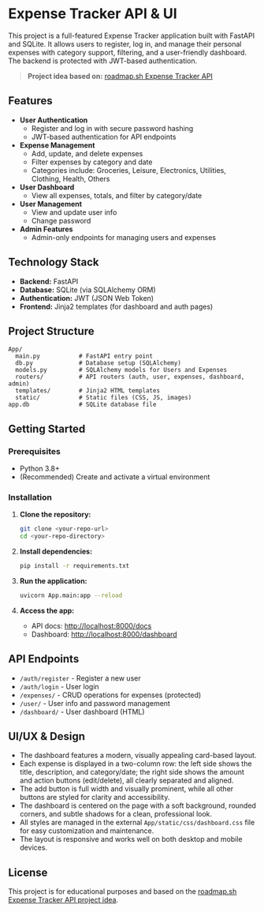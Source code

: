 # Expense Tracker API & UI

This project is a full-featured Expense Tracker application built with FastAPI and SQLite. It allows users to register, log in, and manage their personal expenses with category support, filtering, and a user-friendly dashboard. The backend is protected with JWT-based authentication.

> **Project idea based on:** [roadmap.sh Expense Tracker API](https://roadmap.sh/projects/expense-tracker-api)

## Features

- **User Authentication**
  - Register and log in with secure password hashing
  - JWT-based authentication for API endpoints
- **Expense Management**
  - Add, update, and delete expenses
  - Filter expenses by category and date
  - Categories include: Groceries, Leisure, Electronics, Utilities, Clothing, Health, Others
- **User Dashboard**
  - View all expenses, totals, and filter by category/date
- **User Management**
  - View and update user info
  - Change password
- **Admin Features**
  - Admin-only endpoints for managing users and expenses

## Technology Stack

- **Backend:** FastAPI
- **Database:** SQLite (via SQLAlchemy ORM)
- **Authentication:** JWT (JSON Web Token)
- **Frontend:** Jinja2 templates (for dashboard and auth pages)

## Project Structure

```
App/
  main.py           # FastAPI entry point
  db.py             # Database setup (SQLAlchemy)
  models.py         # SQLAlchemy models for Users and Expenses
  routers/          # API routers (auth, user, expenses, dashboard, admin)
  templates/        # Jinja2 HTML templates
  static/           # Static files (CSS, JS, images)
app.db              # SQLite database file
```

## Getting Started

### Prerequisites

- Python 3.8+
- (Recommended) Create and activate a virtual environment

### Installation

1. **Clone the repository:**
   ```bash
   git clone <your-repo-url>
   cd <your-repo-directory>
   ```

2. **Install dependencies:**
   ```bash
   pip install -r requirements.txt
   ```

3. **Run the application:**
   ```bash
   uvicorn App.main:app --reload
   ```

4. **Access the app:**
   - API docs: [http://localhost:8000/docs](http://localhost:8000/docs)
   - Dashboard: [http://localhost:8000/dashboard](http://localhost:8000/dashboard)

## API Endpoints

- `/auth/register` - Register a new user
- `/auth/login` - User login
- `/expenses/` - CRUD operations for expenses (protected)
- `/user/` - User info and password management
- `/dashboard/` - User dashboard (HTML)

## UI/UX & Design

- The dashboard features a modern, visually appealing card-based layout.
- Each expense is displayed in a two-column row: the left side shows the title, description, and category/date; the right side shows the amount and action buttons (edit/delete), all clearly separated and aligned.
- The add button is full width and visually prominent, while all other buttons are styled for clarity and accessibility.
- The dashboard is centered on the page with a soft background, rounded corners, and subtle shadows for a clean, professional look.
- All styles are managed in the external `App/static/css/dashboard.css` file for easy customization and maintenance.
- The layout is responsive and works well on both desktop and mobile devices.

## License

This project is for educational purposes and based on the [roadmap.sh Expense Tracker API project idea](https://roadmap.sh/projects/expense-tracker-api). 